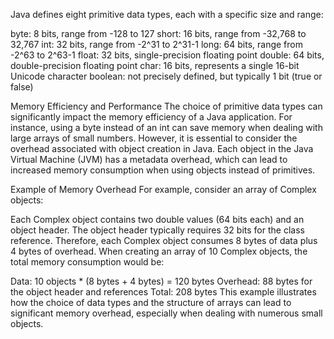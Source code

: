 Java defines eight primitive data types, each with a specific size and range:

byte: 8 bits, range from -128 to 127
short: 16 bits, range from -32,768 to 32,767
int: 32 bits, range from -2^31 to 2^31-1
long: 64 bits, range from -2^63 to 2^63-1
float: 32 bits, single-precision floating point
double: 64 bits, double-precision floating point
char: 16 bits, represents a single 16-bit Unicode character
boolean: not precisely defined, but typically 1 bit (true or false)



Memory Efficiency and Performance
The choice of primitive data types can significantly impact the memory efficiency of a Java application. 
For instance, using a byte instead of an int can save memory when dealing with large arrays of small numbers. 
However, it is essential to consider the overhead associated with object creation in Java. 
Each object in the Java Virtual Machine (JVM) has a metadata overhead,
which can lead to increased memory consumption when using objects instead of primitives.

Example of Memory Overhead
For example, consider an array of Complex objects:

Each Complex object contains two double values (64 bits each) and an object header.
The object header typically requires 32 bits for the class reference.
Therefore, each Complex object consumes 8 bytes of data plus 4 bytes of overhead.
When creating an array of 10 Complex objects, the total memory consumption would be:

Data: 10 objects * (8 bytes + 4 bytes) = 120 bytes
Overhead: 88 bytes for the object header and references
Total: 208 bytes
This example illustrates how the choice of data types and the structure of arrays can lead to significant memory overhead, especially when dealing with numerous small objects.